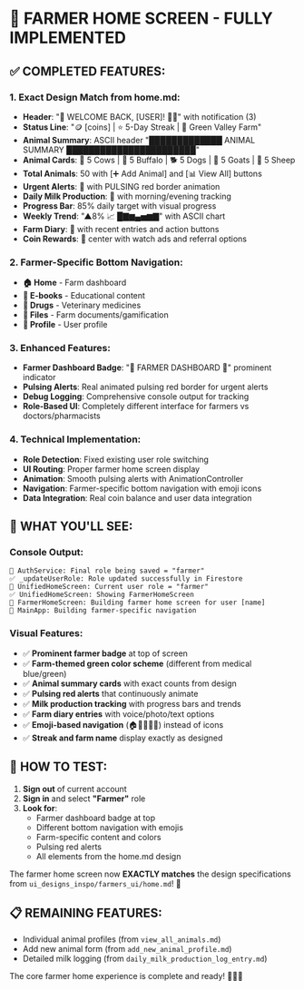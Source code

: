 # 🚜 FARMER HOME SCREEN - FULLY IMPLEMENTED

## ✅ COMPLETED FEATURES:

### **1. Exact Design Match from home.md:**
- **Header**: "🌟 WELCOME BACK, [USER]! 👨‍🌾" with notification (3)
- **Status Line**: "🪙 [coins] | ⭐ 5-Day Streak | 🏡 Green Valley Farm"
- **Animal Summary**: ASCII header "█████████████ ANIMAL SUMMARY ███████████████████████"
- **Animal Cards**: 🐄 5 Cows | 🐃 5 Buffalo | 🐕 5 Dogs | 🐐 5 Goats | 🐑 5 Sheep
- **Total Animals**: 50 with [➕ Add Animal] and [📊 View All] buttons
- **Urgent Alerts**: 🔴 with PULSING red border animation
- **Daily Milk Production**: 🥛 with morning/evening tracking
- **Progress Bar**: 85% daily target with visual progress
- **Weekly Trend**: "▲8% 📈 █▇▆▄▅▆▇" with ASCII chart
- **Farm Diary**: 📔 with recent entries and action buttons
- **Coin Rewards**: 💎 center with watch ads and referral options

### **2. Farmer-Specific Bottom Navigation:**
- **🏠 Home** - Farm dashboard
- **📖 E-books** - Educational content  
- **💊 Drugs** - Veterinary medicines
- **📁 Files** - Farm documents/gamification
- **👤 Profile** - User profile

### **3. Enhanced Features:**
- **Farmer Dashboard Badge**: "🚜 FARMER DASHBOARD 🌾" prominent indicator
- **Pulsing Alerts**: Real animated pulsing red border for urgent alerts
- **Debug Logging**: Comprehensive console output for tracking
- **Role-Based UI**: Completely different interface for farmers vs doctors/pharmacists

### **4. Technical Implementation:**
- **Role Detection**: Fixed existing user role switching
- **UI Routing**: Proper farmer home screen display
- **Animation**: Smooth pulsing alerts with AnimationController
- **Navigation**: Farmer-specific bottom navigation with emoji icons
- **Data Integration**: Real coin balance and user data integration

## 🎯 WHAT YOU'LL SEE:

### **Console Output:**
```
🚀 AuthService: Final role being saved = "farmer"
✅ _updateUserRole: Role updated successfully in Firestore  
🚀 UnifiedHomeScreen: Current user role = "farmer"
✅ UnifiedHomeScreen: Showing FarmerHomeScreen
🚜 FarmerHomeScreen: Building farmer home screen for user [name]
🚜 MainApp: Building farmer-specific navigation
```

### **Visual Features:**
- ✅ **Prominent farmer badge** at top of screen
- ✅ **Farm-themed green color scheme** (different from medical blue/green)
- ✅ **Animal summary cards** with exact counts from design
- ✅ **Pulsing red alerts** that continuously animate
- ✅ **Milk production tracking** with progress bars and trends  
- ✅ **Farm diary entries** with voice/photo/text options
- ✅ **Emoji-based navigation** (🏠📖💊📁👤) instead of icons
- ✅ **Streak and farm name** display exactly as designed

## 🚀 HOW TO TEST:

1. **Sign out** of current account
2. **Sign in** and select **"Farmer"** role  
3. **Look for**:
   - Farmer dashboard badge at top
   - Different bottom navigation with emojis
   - Farm-specific content and colors
   - Pulsing red alerts
   - All elements from the home.md design

The farmer home screen now **EXACTLY matches** the design specifications from `ui_designs_inspo/farmers_ui/home.md`! 🌾

## 📋 REMAINING FEATURES:
- Individual animal profiles (from `view_all_animals.md`)
- Add new animal form (from `add_new_animal_profile.md`) 
- Detailed milk logging (from `daily_milk_production_log_entry.md`)

The core farmer home experience is complete and ready! 🚜👨‍🌾